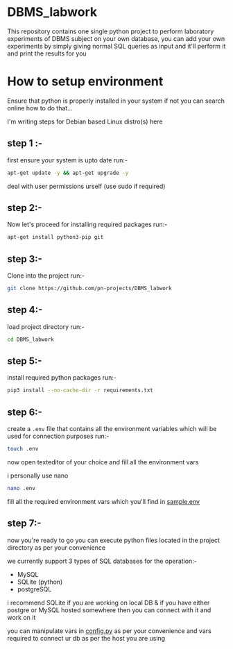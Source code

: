 # DBMS_labwork
This repository contains one single python project to perform laboratory experiments of DBMS subject on your own database, you can add your own experiments by simply giving normal SQL queries as input and it'll perform it and print the results for you

# How to setup environment 

Ensure that python is properly installed in your system 
if not you can search online how to do that...

I'm writing steps for Debian based Linux distro(s) here

## step 1 :- 
first ensure your system is upto date
run:- 
```bash
apt-get update -y && apt-get upgrade -y
```
deal with user permissions urself (use sudo if required)

## step 2:-
Now let's proceed for installing required packages 
run:-
```bash
apt-get install python3-pip git
```

## step 3:-
Clone into the project 
run:-
```bash
git clone https://github.com/pn-projects/DBMS_labwork
```

## step 4:-
load project directory 
run:- 
```bash
cd DBMS_labwork
```

## step 5:-
install required python packages
run:- 
```bash
pip3 install --no-cache-dir -r requirements.txt
```

## step 6:-
create a `.env` file that contains all the environment variables which will be used for connection purposes 
run:- 
```bash
touch .env
```

now open texteditor of your choice and fill all the environment vars

i personally use nano 

```bash
nano .env
```

fill all the required environment vars 
which you'll find in [sample.env](https://github.com/pn-projects/DBMS_labwork/sample.env)

## step 7:-

now you're ready to go 
you can execute python files located in the project directory as per your convenience 

we currently support 3 types of SQL databases for the operation:- 

- MySQL
- SQLite (python)
- postgreSQL

i recommend SQLite if you are working on local DB 
&
if you have either postgre or MySQL hosted somewhere then you can connect with it and work on it 

you can manipulate vars in [config.py](https://github.com/pn-projects/DBMS_labwork/config.py) as per your convenience and vars required to connect ur db as per the host you are using 
